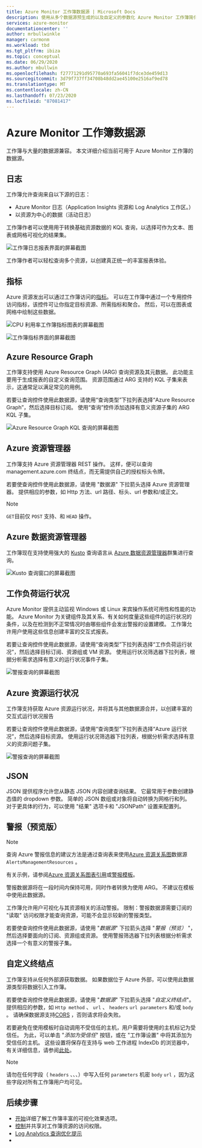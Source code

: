 ```yaml
---
title: Azure Monitor 工作簿数据源 | Microsoft Docs
description: 使用从多个数据源预生成的以及自定义的参数化 Azure Monitor 工作簿简化复杂的报表
services: azure-monitor
documentationcenter: ''
author: mrbullwinkle
manager: carmonm
ms.workload: tbd
ms.tgt_pltfrm: ibiza
ms.topic: conceptual
ms.date: 06/29/2020
ms.author: mbullwin
ms.openlocfilehash: f27771291d95770a693fa56041f7dce3de459d13
ms.sourcegitcommit: 3d79f737ff34708b48dd2ae45100e2516af9ed78
ms.translationtype: MT
ms.contentlocale: zh-CN
ms.lasthandoff: 07/23/2020
ms.locfileid: "87081417"
---
```

# <a name="azure-monitor-workbooks-data-sources"></a>Azure Monitor 工作簿数据源

工作簿与大量的数据源兼容。 本文详细介绍当前可用于 Azure Monitor 工作簿的数据源。

## <a name="logs"></a>日志

工作簿允许查询来自以下源的日志：

* Azure Monitor 日志（Application Insights 资源和 Log Analytics 工作区。）
* 以资源为中心的数据（活动日志）

工作簿作者可以使用用于转换基础资源数据的 KQL 查询，以选择可作为文本、图表或网格可视化的结果集。

![工作簿日志报表界面的屏幕截图](./media/workbooks-overview/logs.png)

工作簿作者可以轻松查询多个资源，以创建真正统一的丰富报表体验。

## <a name="metrics"></a>指标

Azure 资源发出可以通过工作簿访问的[指标](data-platform-metrics.md)。 可以在工作簿中通过一个专用控件访问指标，该控件可让你指定目标资源、所需指标和聚合。 然后，可以在图表或网格中绘制这些数据。

![CPU 利用率工作簿指标图表的屏幕截图](./media/workbooks-overview/metrics-graph.png)

![工作簿指标界面的屏幕截图](./media/workbooks-overview/metrics.png)

## <a name="azure-resource-graph"></a>Azure Resource Graph

工作簿支持使用 Azure Resource Graph (ARG) 查询资源及其元数据。 此功能主要用于生成报表的自定义查询范围。 资源范围通过 ARG 支持的 KQL 子集来表示，这通常足以满足常见的用例。

若要让查询控件使用此数据源，请使用“查询类型”下拉列表选择“Azure Resource Graph”，然后选择目标订阅。 使用“查询”控件添加选择有意义资源子集的 ARG KQL 子集。

![Azure Resource Graph KQL 查询的屏幕截图](./media/workbooks-overview/azure-resource-graph.png)

## <a name="azure-resource-manager"></a>Azure 资源管理器

工作簿支持 Azure 资源管理器 REST 操作。 这样，便可以查询 management.azure.com 终结点，而无需提供自己的授权标头令牌。

若要使查询控件使用此数据源，请使用 "数据源" 下拉箭头选择 Azure 资源管理器。 提供相应的参数，如 Http 方法、url 路径、标头、url 参数和/或正文。

> [!NOTE]
> `GET`目前仅 `POST` 支持、和 `HEAD` 操作。

## <a name="azure-data-explorer"></a>Azure 数据资源管理器

工作簿现在支持使用强大的 [Kusto](/azure/kusto/query/index) 查询语言从 [Azure 数据资源管理器](/azure/data-explorer/)群集进行查询。   

![Kusto 查询窗口的屏幕截图](./media/workbooks-overview/data-explorer.png)

## <a name="workload-health"></a>工作负荷运行状况

Azure Monitor 提供主动监视 Windows 或 Linux 来宾操作系统可用性和性能的功能。 Azure Monitor 为关键组件及其关系、有关如何度量这些组件的运行状况的条件，以及在检测到不正常情况时由哪些组件会发出警报的设置建模。 工作簿允许用户使用这些信息创建丰富的交互式报表。

若要让查询控件使用此数据源，请使用“查询类型”下拉列表选择“工作负荷运行状况”，然后选择目标订阅、资源组或 VM 资源。 使用运行状况筛选器下拉列表，根据分析需求选择有意义的运行状况事件子集。

![警报查询的屏幕截图](./media/workbooks-overview/workload-health.png)

## <a name="azure-resource-health"></a>Azure 资源运行状况

工作簿支持获取 Azure 资源运行状况，并将其与其他数据源合并，以创建丰富的交互式运行状况报告

若要让查询控件使用此数据源，请使用“查询类型”下拉列表选择“Azure 运行状况”，然后选择目标资源。 使用运行状况筛选器下拉列表，根据分析需求选择有意义的资源问题子集。

![警报查询的屏幕截图](./media/workbooks-overview/resource-health.png)

## <a name="json"></a>JSON

JSON 提供程序允许您从静态 JSON 内容创建查询结果。 它最常用于参数创建静态值的 dropdown 参数。 简单的 JSON 数组或对象将自动转换为网格行和列。  对于更具体的行为，可以使用 "结果" 选项卡和 "JSONPath" 设置来配置列。

## <a name="alerts-preview"></a>警报（预览版）

> [!NOTE]
> 查询 Azure 警报信息的建议方法是通过查询表来使用[Azure 资源关系图](#azure-resource-graph)数据源 `AlertsManagementResources` 。
>
> 有关示例，请参阅[Azure 资源关系图表引用](../../governance/resource-graph/reference/supported-tables-resources.md)或[警报模板](https://github.com/microsoft/Application-Insights-Workbooks/blob/master/Workbooks/Azure%20Resources/Alerts/Alerts.workbook)。
>
> 警报数据源将在一段时间内保持可用，同时作者转换为使用 ARG。 不建议在模板中使用此数据源。 

工作簿允许用户可视化与其资源相关的活动警报。 限制：警报数据源需要订阅的 "读取" 访问权限才能查询资源，可能不会显示较新的警报类型。 

若要使查询控件使用此数据源，请使用 "_数据源_" 下拉箭头选择 "_警报（预览）_ "，然后选择要面向的订阅、资源组或资源。 使用警报筛选器下拉列表根据分析需求选择一个有意义的警报子集。

## <a name="custom-endpoint"></a>自定义终结点

工作簿支持从任何外部源获取数据。 如果数据位于 Azure 外部，可以使用此数据源类型将数据引入工作簿。

若要使查询控件使用此数据源，请使用 "_数据源_" 下拉箭头选择 "_自定义终结点_"。 提供相应的参数，如 `Http method` 、 `url` 、 `headers` `url parameters` 和/或 `body` 。 请确保数据源支持[CORS](https://developer.mozilla.org/en-US/docs/Web/HTTP/CORS) ，否则请求将会失败。

若要避免在使用模板时自动调用不受信任的主机，用户需要将使用的主机标记为受信任。 为此，可以单击 "_添加为受信任_" 按钮，或在 "工作簿设置" 中将其添加为受信任的主机。 这些设置将保存在支持与 web 工作进程 IndexDb 的浏览器中，有关详细信息，请参阅[此处](https://caniuse.com/#feat=indexeddb)。

> [!NOTE]
> 请勿在任何字段（ `headers` 、、、）中写入任何 `parameters` 机密 `body` `url` ，因为这些字段对所有工作簿用户均可见。

## <a name="next-steps"></a>后续步骤

* [开始](workbooks-visualizations.md)详细了解工作簿丰富的可视化效果选项。
* [控制](workbooks-access-control.md)并共享对工作簿资源的访问权限。
* [Log Analytics 查询优化提示](../log-query/query-optimization.md)
* 
